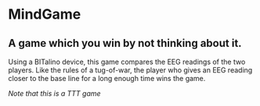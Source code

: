 # MindGame
## A game which you win by not thinking about it.


Using a BITalino device, this game compares the EEG readings of the two players. Like the rules of a tug-of-war, the player who gives an EEG reading closer to the base line for a long enough time wins the game.


*Note that this is a TTT game*


